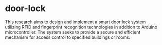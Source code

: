 # door-lock
This research aims to design and  implement a smart door lock system utilizing RFID and fingerprint recognition  technologies in addition to Arduino microcontroller. The system seeks to provide a  secure and efficient mechanism for access control to specified buildings or rooms.
